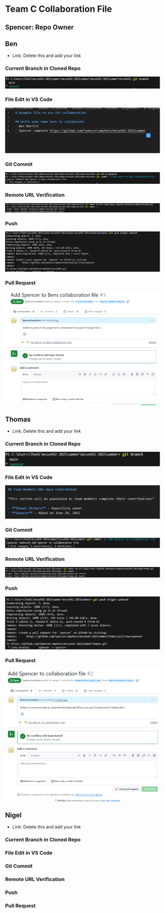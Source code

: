 # Team C Collaboration File

## Spencer: Repo Owner

## Ben
- Link: Delete this and add your link

### Current Branch in Cloned Repo

![Cloned Repo](./Cloned%20Repo%20Ben.png)

### File Edit in VS Code

![Edit on Ben Repo](./Edit%20on%20Ben%20Repo.png)

### Git Commit

![Commit Ben Repo](./Commit%20Ben%20Repo.png)

### Remote URL Verification

![Ben Remote Repo URL](./Ben%20Remote%20Repo%20URL.png)

### Push

![Push Ben Repo](./Push%20Ben%20Repo.png)

### Pull Request

![Pull Request Ben Repo](./Pull%20Request%20Ben%20Repo.png)

## Thomas
- Link: Delete this and add your link

### Current Branch in Cloned Repo

![Cloned Repo](./Cloned%20Repo.png)

### File Edit in VS Code

![Edit on Thomas Repo](./Edit%20on%20Thomas%20Repo.png)

### Git Commit

![Commit Thomas Repo](./Commit%20Thomas%20Repo.png)

### Remote URL Verification

![Thomas Remote Repo URL](./Thomas%20Remote%20Repo%20URL.png)

### Push

![Push Thomas Repo](./Push%20Thomas%20Repo.png)

### Pull Request

![Pull Request Thomas Repo](./Pull%20Request%20Thomas%20Repo.png)


## Nigel
- Link: Delete this and add your link

### Current Branch in Cloned Repo


### File Edit in VS Code


### Git Commit


### Remote URL Verification


### Push


### Pull Request
